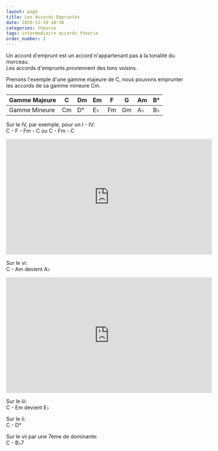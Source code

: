 ```yaml
---
layout: page
title: Les Accords Empruntés
date: 2020-11-19 10:30
categories: theorie
tags: intermediaire accords theorie
order_number: 2
---
```


Un accord d'emprunt est un accord n'appartenant pas à la tonalité du morceau.  
Les accords d'emprunts proviennent des tons voisins.

Prenons l'exemple d'une gamme majeure de C, nous pouvons emprunter les accords de sa gamme mineure Cm.

Gamme Majeure | C  | Dm | Em | F  | G  | Am | B° |
--------------|----|----|----|----|----|----|----|
Gamme Mineure | Cm | D° | E♭ | Fm | Gm | A♭ | B♭ |


Sur le IV, par exemple, pour un I - IV:  
C - F - Fm - C ou C - Fm - C

<iframe width="560" height="315" src="https://www.youtube.com/embed/YF_wAcLtJGs" title="YouTube video player" frameborder="0" allow="accelerometer; autoplay; clipboard-write; encrypted-media; gyroscope; picture-in-picture" allowfullscreen></iframe>

Sur le vi:  
C - Am devient A♭

<iframe width="560" height="315" src="https://www.youtube.com/embed/PKZcPbWGjkE" title="YouTube video player" frameborder="0" allow="accelerometer; autoplay; clipboard-write; encrypted-media; gyroscope; picture-in-picture" allowfullscreen></iframe>

Sur le iii:  
C - Em devient E♭

Sur le ii:  
C - D°

Sur le vii par une 7ème de dominante:  
C - B♭7
